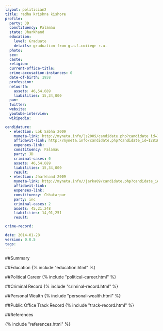 ```yaml
---
layout: politician2
title: radha krishna kishore
profile: 
  party: JD
  constituency: Palamau
  state: Jharkhand
  education: 
    level: Graduate
    details: graduation from g.a.l.coiiege r.u.
  photo: 
  sex: 
  caste: 
  religion: 
  current-office-title: 
  crime-accusation-instances: 0
  date-of-birth: 1958
  profession: 
  networth: 
    assets: 46,54,689
    liabilities: 15,34,000
  pan: 
  twitter: 
  website: 
  youtube-interview: 
  wikipedia: 

candidature: 
  - election: Lok Sabha 2009
    myneta-link: http://myneta.info/ls2009/candidate.php?candidate_id=1281
    affidavit-link: http://myneta.info/candidate.php?candidate_id=1281&scan=original
    expenses-link: 
    constituency: Palamau 
    party: JD
    criminal-cases: 0
    assets: 46,54,689
    liabilities: 15,34,000
    result:  
  - election: Jharkhand 2009
    myneta-link: http://myneta.info//jarka09/candidate.php?candidate_id=1001
    affidavit-link: 
    expenses-link: 
    constituency: Chhatarpur 
    party: inc
    criminal-cases: 2
    assets: 45,21,248
    liabilities: 14,91,251
    result:  

crime-record: 

date: 2014-01-28
version: 0.0.5
tags: 
---
```

##Summary


##Education
{% include "education.html" %}


##Political Career
{% include "political-career.html" %}


##Criminal Record
{% include "criminal-record.html" %}


##Personal Wealth
{% include "personal-wealth.html" %}


##Public Office Track Record
{% include "track-record.html" %}


##References


{% include "references.html" %}